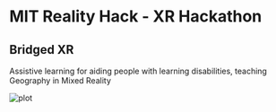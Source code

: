 # MIT Reality Hack - XR Hackathon

## Bridged XR

Assistive learning for aiding people with learning disabilities, teaching Geography in Mixed Reality

![plot](BridgedXR.jpg)